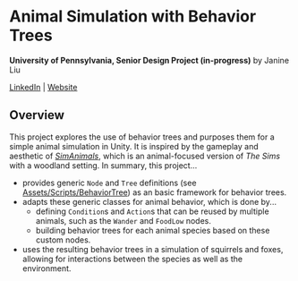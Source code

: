 # Animal Simulation with Behavior Trees

**University of Pennsylvania, Senior Design Project (in-progress)** by Janine Liu

[LinkedIn](https://www.linkedin.com/in/liujanine/) | [Website](https://www.janineliu.com/)

## Overview

This project explores the use of behavior trees and purposes them for a simple animal simulation in Unity. It is inspired by the gameplay and aesthetic of _[SimAnimals](https://en.wikipedia.org/wiki/SimAnimals)_, which is an animal-focused version of _The Sims_ with a woodland setting. In summary, this project...
- provides generic `Node` and `Tree` definitions (see [Assets/Scripts/BehaviorTree](https://github.com/j9liu/AnimalSim/tree/main/Assets/Scripts/BehaviorTree)) as an basic framework for behavior trees.
- adapts these generic classes for animal behavior, which is done by...
  -  defining `Condition`s and `Action`s that can be reused by multiple animals, such as the `Wander` and `FoodLow` nodes.
  -  building behavior trees for each animal species based on these custom nodes.
- uses the resulting behavior trees in a simulation of squirrels and foxes, allowing for interactions between the species as well as the environment.
